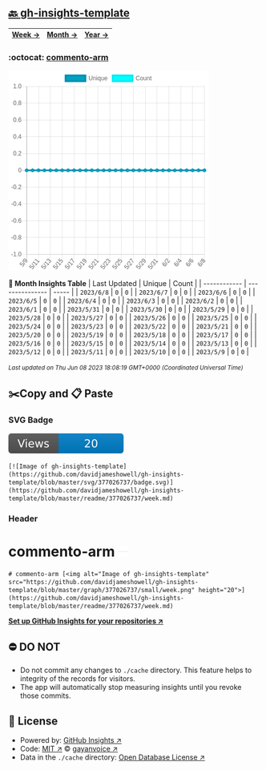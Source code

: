## [🔙 gh-insights-template](https://github.com/davidjameshowell/gh-insights-template)
| [**Week →**](https://github.com/davidjameshowell/gh-insights-template/blob/master/readme/377026737/week.md) | [**Month →**](https://github.com/davidjameshowell/gh-insights-template/blob/master/readme/377026737/month.md) | [**Year →**](https://github.com/davidjameshowell/gh-insights-template/blob/master/readme/377026737/year.md) |
 | ------------ | --------------- | ----- |

### :octocat: [commento-arm](https://github.com/davidjameshowell/commento-arm)
![Image of gh-insights-template](https://github.com/davidjameshowell/gh-insights-template/blob/master/graph/377026737/large/month.png)

**:calendar: Month Insights Table**
| Last Updated | Unique | Count |
 | ------------ | --------------- | ----- |
 | `2023/6/8` |  `0` | `0` |
 | `2023/6/7` |  `0` | `0` |
 | `2023/6/6` |  `0` | `0` |
 | `2023/6/5` |  `0` | `0` |
 | `2023/6/4` |  `0` | `0` |
 | `2023/6/3` |  `0` | `0` |
 | `2023/6/2` |  `0` | `0` |
 | `2023/6/1` |  `0` | `0` |
 | `2023/5/31` |  `0` | `0` |
 | `2023/5/30` |  `0` | `0` |
 | `2023/5/29` |  `0` | `0` |
 | `2023/5/28` |  `0` | `0` |
 | `2023/5/27` |  `0` | `0` |
 | `2023/5/26` |  `0` | `0` |
 | `2023/5/25` |  `0` | `0` |
 | `2023/5/24` |  `0` | `0` |
 | `2023/5/23` |  `0` | `0` |
 | `2023/5/22` |  `0` | `0` |
 | `2023/5/21` |  `0` | `0` |
 | `2023/5/20` |  `0` | `0` |
 | `2023/5/19` |  `0` | `0` |
 | `2023/5/18` |  `0` | `0` |
 | `2023/5/17` |  `0` | `0` |
 | `2023/5/16` |  `0` | `0` |
 | `2023/5/15` |  `0` | `0` |
 | `2023/5/14` |  `0` | `0` |
 | `2023/5/13` |  `0` | `0` |
 | `2023/5/12` |  `0` | `0` |
 | `2023/5/11` |  `0` | `0` |
 | `2023/5/10` |  `0` | `0` |
 | `2023/5/9` |  `0` | `0` |

<small><i>Last updated on Thu Jun 08 2023 18:08:19 GMT+0000 (Coordinated Universal Time)</i></small>

## ✂️Copy and 📋 Paste
### SVG Badge
[![Image of gh-insights-template](https://github.com/davidjameshowell/gh-insights-template/blob/master/svg/377026737/badge.svg)](https://github.com/davidjameshowell/gh-insights-template/blob/master/readme/377026737/week.md)
```readme
[![Image of gh-insights-template](https://github.com/davidjameshowell/gh-insights-template/blob/master/svg/377026737/badge.svg)](https://github.com/davidjameshowell/gh-insights-template/blob/master/readme/377026737/week.md)
```
### Header
# commento-arm [<img alt="Image of gh-insights-template" src="https://github.com/davidjameshowell/gh-insights-template/blob/master/graph/377026737/small/week.png" height="20">](https://github.com/davidjameshowell/gh-insights-template/blob/master/readme/377026737/week.md)
```readme
# commento-arm [<img alt="Image of gh-insights-template" src="https://github.com/davidjameshowell/gh-insights-template/blob/master/graph/377026737/small/week.png" height="20">](https://github.com/davidjameshowell/gh-insights-template/blob/master/readme/377026737/week.md)
```
[**Set up GitHub Insights for your repositories ↗️**](https://github.com/gayanvoice/github-insights)
## ⛔ DO NOT
- Do not commit any changes to `./cache` directory. This feature helps to integrity of the records for visitors.
- The app will automatically stop measuring insights until you revoke those commits.
## 📄 License
- Powered by: [GitHub Insights ↗️](https://github.com/gayanvoice/github-insights)
- Code: [MIT ↗️](./LICENSE) © [gayanvoice ↗️](https://github.com/gayanvoice)
- Data in the `./cache` directory: [Open Database License ↗️](https://opendatacommons.org/licenses/odbl/1-0/)
